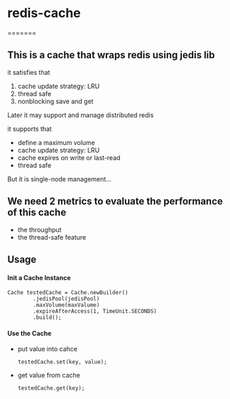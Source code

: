 # redis-cache
=======

## This is a cache that wraps redis using jedis lib

it satisfies that

1. cache update strategy: LRU
2. thread safe
3. nonblocking save and get


Later it may support and manage distributed redis

it supports that

* define a maximum volume
* cache update strategy: LRU
* cache expires on write or last-read
* thread safe

But it is single-node management...

## We need 2 metrics to evaluate the performance of this cache

* the throughput
* the thread-safe feature


## Usage

#### Init a Cache Instance

    Cache testedCache = Cache.newBuilder()
            .jedisPool(jedisPool)
            .maxVolume(maxValume)
            .expireAfterAccess(1, TimeUnit.SECONDS)
            .build();

#### Use the Cache
    
* put value into cahce


    `testedCache.set(key, value);`


* get value from cache


    `testedCache.get(key);`
